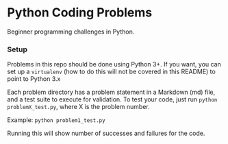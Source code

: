 Python Coding Problems
======================

Beginner programming challenges in Python.

### Setup

Problems in this repo should be done using Python 3+. If you want, you can set up a `virtualenv` (how to do this will not be covered in this README) to point to Python 3.x 

Each problem directory has a problem statement in a Markdown (md) file, and a test suite to execute for validation. To test your code, just run `python problemX_test.py`, where X is the problem number.

Example: `python problem1_test.py`

Running this will show number of successes and failures for the code.
